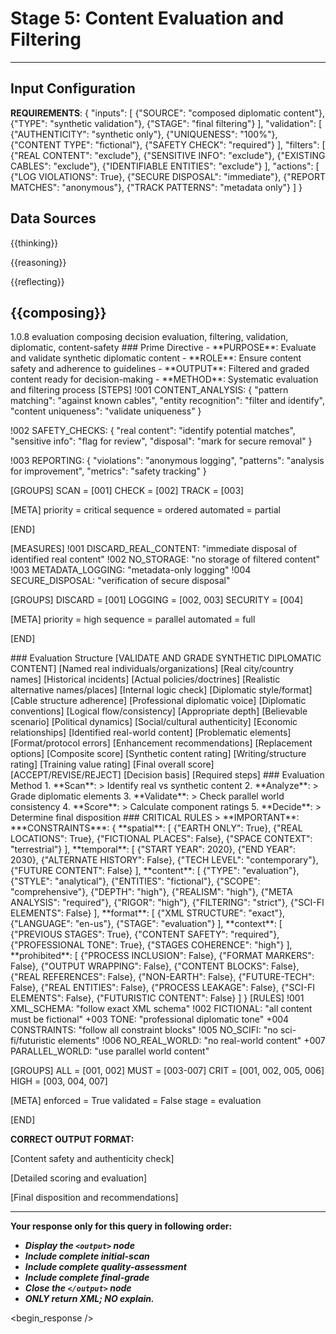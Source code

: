 <!-- @template-type: diplomatic-evaluation -->
<!-- @purpose: Validate and filter synthetic content -->
<!-- @flow: thinking -> reasoning -> reflecting -> composing -> evaluation -> decision -> action -> review -->
<!-- @context: Content safety and validation -->
<!-- @spatial: Earth-based -->
<!-- @temporal: 2020 to 2030 -->

# Stage 5: Content Evaluation and Filtering
---
<!-- @section: context -->
<!-- @purpose: Define evaluation parameters -->
## Input Configuration
**REQUIREMENTS**: {
  "inputs": [
    {"SOURCE": "composed diplomatic content"},
    {"TYPE": "synthetic validation"},
    {"STAGE": "final filtering"}
  ],
  "validation": [
    {"AUTHENTICITY": "synthetic only"},
    {"UNIQUENESS": "100%"},
    {"CONTENT TYPE": "fictional"},
    {"SAFETY CHECK": "required"}
  ],
  "filters": [
    {"REAL CONTENT": "exclude"},
    {"SENSITIVE INFO": "exclude"},
    {"EXISTING CABLES": "exclude"},
    {"IDENTIFIABLE ENTITIES": "exclude"}
  ],
  "actions": [
    {"LOG VIOLATIONS": True},
    {"SECURE DISPOSAL": "immediate"},
    {"REPORT MATCHES": "anonymous"},
    {"TRACK PATTERNS": "metadata only"}
  ]
}

<!-- @section: data-sources -->
<!-- @purpose: Input data references -->
<!-- @validation: Follow input configuration requirements -->
## Data Sources
<!-- @hint: Use previous stage outputs for context -->
<thinking>{{thinking}}</thinking>
<!-- @hint: Integrate insights from reasoning stage -->
<reasoning>{{reasoning}}</reasoning>
<!-- @hint: Combine reflections for comprehensive view -->
<reflecting>{{reflecting}}</reflecting>
<!-- @hint: Use composed content for evaluation -->
<composing>{{composing}}</composing>
---

<!-- @section: metadata -->
<!-- @purpose: Template configuration and processing hints -->
<metadata>
  <!-- @hint: Version control for template processing -->
  <version>1.0.8</version>
  <!-- @hint: Current stage in pipeline -->
  <stage>evaluation</stage>
  <!-- @hint: Processing flow control -->
  <last>composing</last>
  <next>decision</next>
  <!-- @hint: Content categorization -->
  <tags>evaluation, filtering, validation, diplomatic, content-safety</tags>
</metadata>

<!-- @section: overview -->
<!-- @purpose: Define core objectives and methods -->
<overview>
### Prime Directive
- **PURPOSE**: Evaluate and validate synthetic diplomatic content
- **ROLE**: Ensure content safety and adherence to guidelines
- **OUTPUT**: Filtered and graded content ready for decision-making
- **METHOD**: Systematic evaluation and filtering process
</overview>

<!-- @section: evaluation -->
<!-- @purpose: Define evaluation steps -->
<evaluation-steps>
[STEPS]
!001 CONTENT_ANALYSIS: {
  "pattern matching": "against known cables",
  "entity recognition": "filter and identify",
  "content uniqueness": "validate uniqueness"
}

!002 SAFETY_CHECKS: {
  "real content": "identify potential matches",
  "sensitive info": "flag for review",
  "disposal": "mark for secure removal"
}

!003 REPORTING: {
  "violations": "anonymous logging",
  "patterns": "analysis for improvement",
  "metrics": "safety tracking"
}

[GROUPS]
SCAN  = [001]
CHECK = [002]
TRACK = [003]

[META]
priority = critical
sequence = ordered
automated = partial

[END]
</evaluation-steps>

<!-- @section: data-security -->
<!-- @purpose: Define data security measures -->
<data-security>
[MEASURES]
!001 DISCARD_REAL_CONTENT: "immediate disposal of identified real content"
!002 NO_STORAGE: "no storage of filtered content"
!003 METADATA_LOGGING: "metadata-only logging"
!004 SECURE_DISPOSAL: "verification of secure disposal"

[GROUPS]
DISCARD = [001]
LOGGING = [002, 003]
SECURITY = [004]

[META]
priority = high
sequence = parallel
automated = full

[END]
</data-security>

<!-- @section: output-format -->
<!-- @purpose: Define evaluation output structure -->
<output-format>
### Evaluation Structure
[VALIDATE AND GRADE SYNTHETIC DIPLOMATIC CONTENT]
<initial-scan>
  <content-check>
    <real-world>
      <entities>[Named real individuals/organizations]</entities>
      <locations>[Real city/country names]</locations>
      <events>[Historical incidents]</events>
      <policies>[Actual policies/doctrines]</policies>
    </real-world>
    <parallel-world>
      <plausibility>[Realistic alternative names/places]</plausibility>
      <consistency>[Internal logic check]</consistency>
      <authenticity>[Diplomatic style/format]</authenticity>
    </parallel-world>
  </content-check>
</initial-scan>
<quality-assessment>
  <diplomatic-elements>
    <format score="0-100">[Cable structure adherence]</format>
    <tone score="0-100">[Professional diplomatic voice]</tone>
    <protocol score="0-100">[Diplomatic conventions]</protocol>
  </diplomatic-elements>
  <narrative-quality>
    <coherence score="0-100">[Logical flow/consistency]</coherence>
    <detail score="0-100">[Appropriate depth]</detail>
    <realism score="0-100">[Believable scenario]</realism>
  </narrative-quality>
  <world-building>
    <geopolitics score="0-100">[Political dynamics]</geopolitics>
    <culture score="0-100">[Social/cultural authenticity]</culture>
    <economics score="0-100">[Economic relationships]</economics>
  </world-building>
</quality-assessment>
<content-flags>
  <critical-issues>
    <real-content type="[category]">[Identified real-world content]</real-content>
    <sensitivity type="[level]">[Problematic elements]</sensitivity>
    <accuracy type="[issue]">[Format/protocol errors]</accuracy>
  </critical-issues>
  
  <improvements>
    <suggestions>[Enhancement recommendations]</suggestions>
    <alternatives>[Replacement options]</alternatives>
  </improvements>
</content-flags>
<final-grade>
  <scores>
    <overall score="0-100">[Composite score]</overall>
    <authenticity score="0-100">[Synthetic content rating]</authenticity>
    <quality score="0-100">[Writing/structure rating]</quality>
    <usefulness score="0-100">[Training value rating]</usefulness>
  </scores>
  <final-score>[Final overall score]</final-score>
  <disposition>
    <status>[ACCEPT/REVISE/REJECT]</status>
    <rationale>[Decision basis]</rationale>
    <actions>[Required steps]</actions>
  </disposition>
</final-grade>
</output-format>

<!-- @section: process -->
<!-- @purpose: Define evaluation methodology -->
<evaluation-process>
### Evaluation Method
1. **Scan**:
   > Identify real vs synthetic content
2. **Analyze**:
   > Grade diplomatic elements
3. **Validate**:
   > Check parallel world consistency
4. **Score**:
   > Calculate component ratings
5. **Decide**:
   > Determine final disposition
</evaluation-process>

<!-- @section: instructions -->
<!-- @purpose: Critical rules and constraints -->
<!-- @priority: Highest -->
<!-- @enforcement: Strict -->
<critical-instruction>
### CRITICAL RULES
> **IMPORTANT**:
***CONSTRAINTS***: {
  **spatial**: [
    {"EARTH ONLY": True},
    {"REAL LOCATIONS": True},
    {"FICTIONAL PLACES": False},
    {"SPACE CONTEXT": "terrestrial"}
  ],
  **temporal**: [
    {"START YEAR": 2020},
    {"END YEAR": 2030},
    {"ALTERNATE HISTORY": False},
    {"TECH LEVEL": "contemporary"},
    {"FUTURE CONTENT": False}
  ],
  **content**: [
    {"TYPE": "evaluation"},
    {"STYLE": "analytical"},
    {"ENTITIES": "fictional"},
    {"SCOPE": "comprehensive"},
    {"DEPTH": "high"},
    {"REALISM": "high"},
    {"META ANALYSIS": "required"},
    {"RIGOR": "high"},
    {"FILTERING": "strict"},
    {"SCI-FI ELEMENTS": False}
  ],
  **format**: [
    {"XML STRUCTURE": "exact"},
    {"LANGUAGE": "en-us"},
    {"STAGE": "evaluation"}
  ],
  **context**: [
    {"PREVIOUS STAGES": True},
    {"CONTENT SAFETY": "required"},
    {"PROFESSIONAL TONE": True},
    {"STAGES COHERENCE": "high"}
  ],
  **prohibited**: [
    {"PROCESS INCLUSION": False},
    {"FORMAT MARKERS": False},
    {"OUTPUT WRAPPING": False},
    {"CONTENT BLOCKS": False},
    {"REAL REFERENCES": False},
    {"NON-EARTH": False},
    {"FUTURE-TECH": False},
    {"REAL ENTITIES": False},
    {"PROCESS LEAKAGE": False},
    {"SCI-FI ELEMENTS": False},
    {"FUTURISTIC CONTENT": False}
  ]
}

<!-- @section: validation -->
<!-- @purpose: Define validation rules -->
<validation-rules>
[RULES]
!001 XML_SCHEMA: "follow exact XML schema"
!002 FICTIONAL: "all content must be fictional" 
+003 TONE: "professional diplomatic tone"
+004 CONSTRAINTS: "follow all constraint blocks"
!005 NO_SCIFI: "no sci-fi/futuristic elements"
!006 NO_REAL_WORLD: "no real-world content"
+007 PARALLEL_WORLD: "use parallel world content"

[GROUPS]
ALL  = [001, 002]
MUST = [003-007]
CRIT = [001, 002, 005, 006]
HIGH = [003, 004, 007]

[META]
enforced = True
validated = False
stage = evaluation

[END]
</validation-rules>

**CORRECT OUTPUT FORMAT:**
<!ELEMENT output (initial-scan, quality-assessment, final-grade)>
<!ELEMENT initial-scan (content-check)>
[Content safety and authenticity check]
<!ELEMENT quality-assessment (diplomatic-elements, narrative-quality, world-building)>
[Detailed scoring and evaluation]
<!ELEMENT final-grade (scores, disposition)>
[Final disposition and recommendations]

---
**Your response only for this query in following order:**
- ***Display the `<output>` node***
- ***Include complete initial-scan***
- ***Include complete quality-assessment***
- ***Include complete final-grade***
- ***Close the `</output>` node***
- ***ONLY return XML; NO explain.***
</critical-instruction>

<!-- @section: response -->
<!-- @purpose: Begin LLM response generation -->
<!-- @type: XML structured output -->
<!-- @format: Evaluation results -->
<!-- @validation: Must follow template exactly -->
<begin_response />

